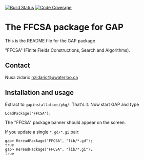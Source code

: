 [![Build Status](https://github.com/nzidaric/ffcsa/workflows/CI/badge.svg?branch=main)](https://github.com/nzidaric/ffcsa/actions?query=workflow%3ACI+branch%3Amain)
[![Code Coverage](https://codecov.io/github/nzidaric/ffcsa/coverage.svg?branch=main&token=)](https://codecov.io/gh/nzidaric/ffcsa)

# The FFCSA package for GAP

This is the README file for the GAP package

"FFCSA" (Finite Fields Constructions, Search and Algorithms).

## Contact

Nusa zidaric
nzidaric@uwaterloo.ca

## Installation and usage

Extract to `gapinstallation/pkg/`.
That's it. Now start GAP and type
```
LoadPackage("FFCSA");
```
The "FFCSA" package banner should appear on the screen.

If you update a single `*.gd/*.gi` pair:
```
gap> RereadPackage("FFCSA", "lib/*.gd");
true
gap> RereadPackage("FFCSA", "lib/*.gi");
true
```
